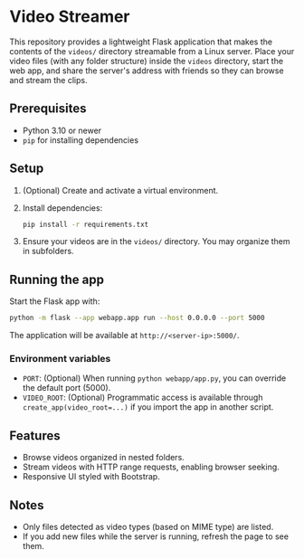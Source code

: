 # Video Streamer

This repository provides a lightweight Flask application that makes the contents of the `videos/` directory streamable from a Linux server. Place your video files (with any folder structure) inside the `videos` directory, start the web app, and share the server's address with friends so they can browse and stream the clips.

## Prerequisites

* Python 3.10 or newer
* `pip` for installing dependencies

## Setup

1. (Optional) Create and activate a virtual environment.
2. Install dependencies:

   ```bash
   pip install -r requirements.txt
   ```
3. Ensure your videos are in the `videos/` directory. You may organize them in subfolders.

## Running the app

Start the Flask app with:

```bash
python -m flask --app webapp.app run --host 0.0.0.0 --port 5000
```

The application will be available at `http://<server-ip>:5000/`.

### Environment variables

* `PORT`: (Optional) When running `python webapp/app.py`, you can override the default port (5000).
* `VIDEO_ROOT`: (Optional) Programmatic access is available through `create_app(video_root=...)` if you import the app in another script.

## Features

* Browse videos organized in nested folders.
* Stream videos with HTTP range requests, enabling browser seeking.
* Responsive UI styled with Bootstrap.

## Notes

* Only files detected as video types (based on MIME type) are listed.
* If you add new files while the server is running, refresh the page to see them.
